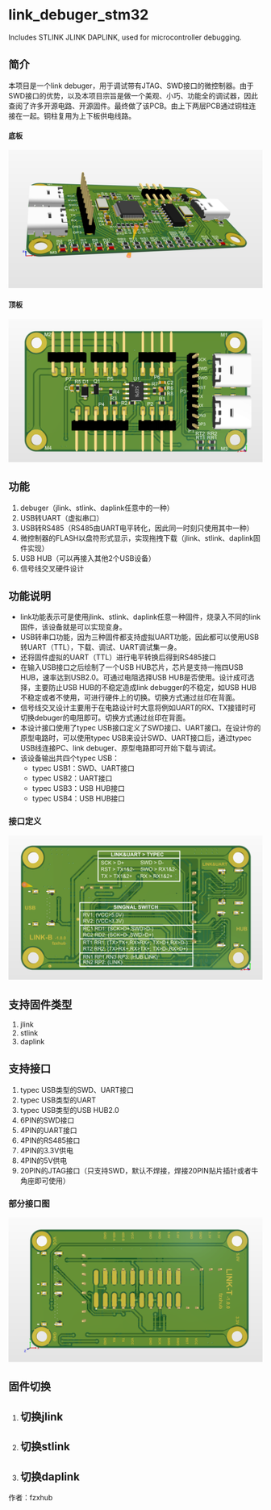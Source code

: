 # link_debuger_stm32
Includes STLINK JLINK DAPLINK, used for microcontroller debugging.
## 简介
本项目是一个link debuger，用于调试带有JTAG、SWD接口的微控制器。由于SWD接口的优势，以及本项目宗旨是做一个美观、小巧、功能全的调试器，因此查阅了许多开源电路、开源固件。最终做了该PCB。由上下两层PCB通过铜柱连接在一起。铜柱复用为上下板供电线路。
#### **底板**
![avatar](image/link4.png)
#### **顶板**
![avatar](image/link6.png)
## 功能
1. debuger（jlink、stlink、daplink任意中的一种）
2. USB转UART（虚拟串口）
3. USB转RS485（RS485由UART电平转化，因此同一时刻只使用其中一种）
4. 微控制器的FLASH以盘符形式显示，实现拖拽下载（jlink、stlink、daplink固件实现）
5. USB HUB（可以再接入其他2个USB设备）
6. 信号线交叉硬件设计
## 功能说明
- link功能表示可是使用jlink、stlink、daplink任意一种固件，烧录入不同的link固件，该设备就是可以实现变身。
- USB转串口功能，因为三种固件都支持虚拟UART功能，因此都可以使用USB转UART（TTL），下载、调试、UART调试集一身。
- 还将固件虚拟的UART（TTL）进行电平转换后得到RS485接口
- 在输入USB接口之后绘制了一个USB HUB芯片，芯片是支持一拖四USB HUB，速率达到USB2.0。可通过电阻选择USB HUB是否使用。设计成可选择，主要防止USB HUB的不稳定造成link debugger的不稳定，如USB HUB不稳定或者不使用，可进行硬件上的切换。切换方式通过丝印在背面。
- 信号线交叉设计主要用于在电路设计时大意将例如UART的RX、TX接错时可切换debuger的电阻即可。切换方式通过丝印在背面。
- 本设计接口使用了typec USB接口定义了SWD接口、UART接口。在设计你的原型电路时，可以使用typec USB来设计SWD、UART接口后，通过typec USB线连接PC、link debuger、原型电路即可开始下载与调试。
- 该设备输出共四个typec USB：
  - typec USB1：SWD、UART接口
  - typec USB2：UART接口 
  - typec USB3：USB HUB接口
  - typec USB4：USB HUB接口
### **接口定义**
![avatar](image/link3.png)
## 支持固件类型
1. jlink
2. stlink
3. daplink
## 支持接口
1. typec USB类型的SWD、UART接口
2. typec USB类型的UART
3. typec USB类型的USB HUB2.0
4. 6PIN的SWD接口
5. 4PIN的UART接口
6. 4PIN的RS485接口
7. 4PIN的3.3V供电
8. 4PIN的5V供电
9. 20PIN的JTAG接口（只支持SWD，默认不焊接，焊接20PIN贴片插针或者牛角座即可使用）
### **部分接口图**
![avatar](image/link5.png)
## 固件切换
1. 切换jlink
	-
2. 切换stlink
	-
3. 切换daplink
	-

作者：fzxhub
